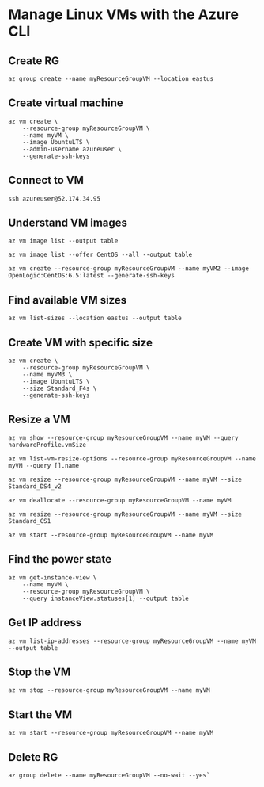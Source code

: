 # Manage Linux VMs with the Azure CLI

## Create RG
```
az group create --name myResourceGroupVM --location eastus
```

## Create virtual machine
```
az vm create \
    --resource-group myResourceGroupVM \
    --name myVM \
    --image UbuntuLTS \
    --admin-username azureuser \
    --generate-ssh-keys
```

## Connect to VM
```
ssh azureuser@52.174.34.95
```

## Understand VM images
```
az vm image list --output table

az vm image list --offer CentOS --all --output table

az vm create --resource-group myResourceGroupVM --name myVM2 --image OpenLogic:CentOS:6.5:latest --generate-ssh-keys
```

## Find available VM sizes
```
az vm list-sizes --location eastus --output table
```

## Create VM with specific size
```
az vm create \
    --resource-group myResourceGroupVM \
    --name myVM3 \
    --image UbuntuLTS \
    --size Standard_F4s \
    --generate-ssh-keys
```

## Resize a VM
```
az vm show --resource-group myResourceGroupVM --name myVM --query hardwareProfile.vmSize

az vm list-vm-resize-options --resource-group myResourceGroupVM --name myVM --query [].name

az vm resize --resource-group myResourceGroupVM --name myVM --size Standard_DS4_v2

az vm deallocate --resource-group myResourceGroupVM --name myVM

az vm resize --resource-group myResourceGroupVM --name myVM --size Standard_GS1

az vm start --resource-group myResourceGroupVM --name myVM
```

## Find the power state
```
az vm get-instance-view \
    --name myVM \
    --resource-group myResourceGroupVM \
    --query instanceView.statuses[1] --output table
```

## Get IP address
```
az vm list-ip-addresses --resource-group myResourceGroupVM --name myVM --output table
```

## Stop the VM
```
az vm stop --resource-group myResourceGroupVM --name myVM
```

## Start the VM
```
az vm start --resource-group myResourceGroupVM --name myVM
```

## Delete RG
```
az group delete --name myResourceGroupVM --no-wait --yes`
```


##


